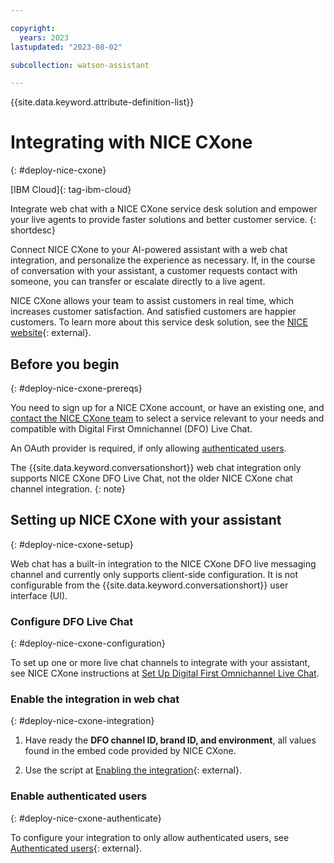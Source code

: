 ```yaml
---

copyright:
  years: 2023
lastupdated: "2023-08-02"

subcollection: watson-assistant

---
```

{{site.data.keyword.attribute-definition-list}}


# Integrating with NICE CXone
{: #deploy-nice-cxone}

[IBM Cloud]{: tag-ibm-cloud}

Integrate web chat with a NICE CXone service desk solution and empower your live agents to provide faster solutions and better customer service.
{: shortdesc}

Connect NICE CXone to your AI-powered assistant with a web chat integration, and personalize the experience as necessary. If, in the course of conversation with your assistant, a customer requests contact with someone, you can transfer or escalate directly to a live agent.

NICE CXone allows your team to assist customers in real time, which increases customer satisfaction. And satisfied customers are happier customers. To learn more about this service desk solution, see the [NICE website](https://www.nice.com/solutions/omnichannel-customer-service){: external}.

## Before you begin
{: #deploy-nice-cxone-prereqs}

You need to sign up for a NICE CXone account, or have an existing one, and [contact the NICE CXone team](https://www.nice.com/contact-us) to select a service relevant to your needs and compatible with Digital First Omnichannel (DFO) Live Chat.

An OAuth provider is required, if only allowing [authenticated users](#deploy-nice-cxone-authenticate).

The {{site.data.keyword.conversationshort}} web chat integration only supports NICE CXone DFO Live Chat, not the older NICE CXone chat channel integration. 
{: note} 

## Setting up NICE CXone with your assistant
{: #deploy-nice-cxone-setup}

Web chat has a built-in integration to the NICE CXone DFO live messaging channel and currently only supports client-side configuration. It is not configurable from the {{site.data.keyword.conversationshort}} user interface (UI).

### Configure DFO Live Chat
{: #deploy-nice-cxone-configuration}

To set up one or more live chat channels to integrate with your assistant, see NICE CXone instructions at [Set Up Digital First Omnichannel Live Chat](https://help.nice-incontact.com/content/acd/digital/chat/setuplivechat.htm).

### Enable the integration in web chat 
{: #deploy-nice-cxone-integration}

1. Have ready the **DFO channel ID, brand ID, and environment**, all values found in the embed code provided by NICE CXone.

1. Use the script at [Enabling the integration](https://web-chat.global.assistant.watson.cloud.ibm.com/docs.html?to=service-desks-nice#enabling){: external}.

### Enable authenticated users
{: #deploy-nice-cxone-authenticate}

To configure your integration to only allow authenticated users, see [Authenticated users](https://web-chat.global.assistant.watson.cloud.ibm.com/docs.html?to=service-desks-nice#authenticated-users){: external}.


